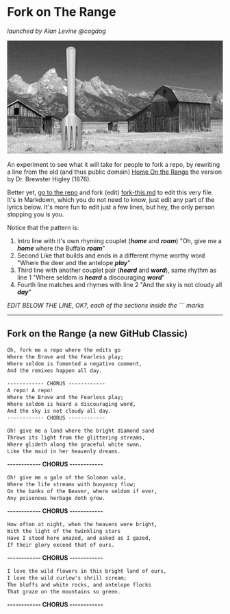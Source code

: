# Fork on The Range
*launched by Alan Levine @cogdog*

![forking the range](images/ranch.jpg  "home on the range")

An experiment to see what it will take for people to fork a repo, by rewriting a line from the old (and thus public domain) [Home On the Range](https://en.wikipedia.org/wiki/Home_on_the_Range) the version by Dr. Brewster Higley (1876). 

Better yet, [go to the repo](https://github.com/cogdog/fork-on-the-range/tree/gh-pages) and fork (edit) [fork-this.md](https://github.com/cogdog/fork-on-the-range/blob/gh-pages/fork-this.md) to edit this very file. It's in Markdown, which you do not need to know, just edit any part of the lyrics below. It's more fun to edit just a few lines, but hey, the only person stopping you is you.

Notice that the pattern is:

1. Intro line with it's own rhyming couplet (**_home_** and **_roam_**)  "Oh, give me a **_home_** where the Buffalo **_roam_**"
2. Second Like that builds and ends in a different rhyme worthy word "Where the deer and the antelope **_play_**"
3. Third line with another couplet pair (**_heard_** and **_word_**), same rhythm as line 1 "Where seldom is **_heard_** a discouraging **_word_**"
4. Fourth line matches and rhymes with line 2 "And the sky is not cloudy all **_day_**"

*EDIT BELOW THE LINE, OK?, each of the sections inside the ``` marks*

------

## Fork on the Range (a new GitHub Classic)

```
Oh, fork me a repo where the edits go
Where the Brave and the Fearless play;
Where seldom is fomented a negative comment,
And the remixes happen all day.
```

```
------------ CHORUS ------------ 
A repo! A repo!
Where the Brave and the Fearless play;
Where seldom is heard a discouraging word,
And the sky is not cloudy all day.
------------ CHORUS ------------ 
```

```
Oh! give me a land where the bright diamond sand
Throws its light from the glittering streams,
Where glideth along the graceful white swan,
Like the maid in her heavenly dreams.

```

**------------ CHORUS ------------**

```
Oh! give me a gale of the Solomon vale,
Where the life streams with buoyancy flow;
On the banks of the Beaver, where seldom if ever,
Any poisonous herbage doth grow.
```

**------------ CHORUS ------------**

```
How often at night, when the heavens were bright,
With the light of the twinkling stars
Have I stood here amazed, and asked as I gazed,
If their glory exceed that of ours.
```

**------------ CHORUS ------------**

```
I love the wild flowers in this bright land of ours,
I love the wild curlew's shrill scream;
The bluffs and white rocks, and antelope flocks
That graze on the mountains so green.
```

**------------ CHORUS ------------**


